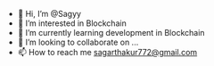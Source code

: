 - 👋 Hi, I’m @Sagyy
- 👀 I’m interested in Blockchain
- 🌱 I’m currently learning development in Blockchain
- 💞️ I’m looking to collaborate on ...
- 📫 How to reach me sagarthakur772@gmail.com

<!---
Sagyy/Sagyy is a ✨ special ✨ repository because its `README.md` (this file) appears on your GitHub profile.
You can click the Preview link to take a look at your changes.
--->
